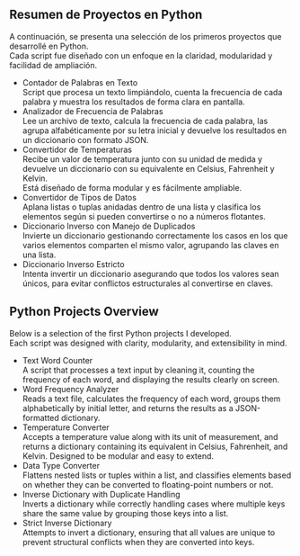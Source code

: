 ## Resumen de Proyectos en Python  
A continuación, se presenta una selección de los primeros proyectos que desarrollé en Python.  
Cada script fue diseñado con un enfoque en la claridad, modularidad y facilidad de ampliación.  
* Contador de Palabras en Texto  
Script que procesa un texto limpiándolo, cuenta la frecuencia de cada palabra y muestra los resultados de forma clara en pantalla.  
* Analizador de Frecuencia de Palabras  
Lee un archivo de texto, calcula la frecuencia de cada palabra, las agrupa alfabéticamente por su letra inicial y devuelve los resultados en un diccionario con formato JSON.  
* Convertidor de Temperaturas  
Recibe un valor de temperatura junto con su unidad de medida y devuelve un diccionario con su equivalente en Celsius, Fahrenheit y Kelvin.  
Está diseñado de forma modular y es fácilmente ampliable.  
* Convertidor de Tipos de Datos  
Aplana listas o tuplas anidadas dentro de una lista y clasifica los elementos según si pueden convertirse o no a números flotantes.  
* Diccionario Inverso con Manejo de Duplicados  
Invierte un diccionario gestionando correctamente los casos en los que varios elementos comparten el mismo valor, agrupando las claves en una lista.  
* Diccionario Inverso Estricto  
Intenta invertir un diccionario asegurando que todos los valores sean únicos, para evitar conflictos estructurales al convertirse en claves.  


## Python Projects Overview  
Below is a selection of the first Python projects I developed.  
Each script was designed with clarity, modularity, and extensibility in mind.

* Text Word Counter  
A script that processes a text input by cleaning it, counting the frequency of each word, and displaying the results clearly on screen.  
* Word Frequency Analyzer  
Reads a text file, calculates the frequency of each word, groups them alphabetically by initial letter, and returns the results as a JSON-formatted dictionary.
* Temperature Converter  
Accepts a temperature value along with its unit of measurement, and returns a dictionary containing its equivalent in Celsius, Fahrenheit, and Kelvin.
Designed to be modular and easy to extend.  
* Data Type Converter  
Flattens nested lists or tuples within a list, and classifies elements based on whether they can be converted to floating-point numbers or not.  
* Inverse Dictionary with Duplicate Handling  
Inverts a dictionary while correctly handling cases where multiple keys share the same value by grouping those keys into a list.  
* Strict Inverse Dictionary  
Attempts to invert a dictionary, ensuring that all values are unique to prevent structural conflicts when they are converted into keys.
